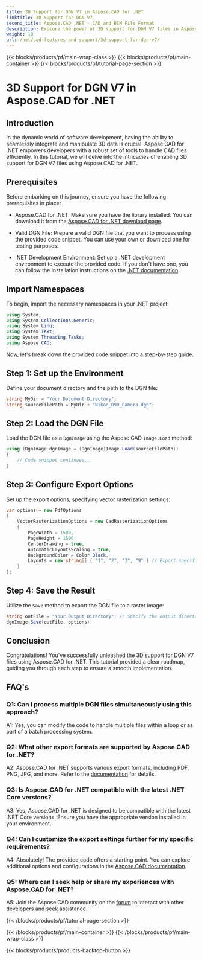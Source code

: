 ```yaml
---
title: 3D Support for DGN V7 in Aspose.CAD for .NET
linktitle: 3D Support for DGN V7
second_title: Aspose.CAD .NET - CAD and BIM File Format
description: Explore the power of 3D support for DGN V7 files in Aspose.CAD for .NET. Follow our step-by-step guide to effortlessly integrate and manipulate CAD files.
weight: 10
url: /net/cad-features-and-support/3d-support-for-dgn-v7/
---
```


{{< blocks/products/pf/main-wrap-class >}}
{{< blocks/products/pf/main-container >}}
{{< blocks/products/pf/tutorial-page-section >}}

# 3D Support for DGN V7 in Aspose.CAD for .NET

## Introduction

In the dynamic world of software development, having the ability to seamlessly integrate and manipulate 3D data is crucial. Aspose.CAD for .NET empowers developers with a robust set of tools to handle CAD files efficiently. In this tutorial, we will delve into the intricacies of enabling 3D support for DGN V7 files using Aspose.CAD for .NET.

## Prerequisites

Before embarking on this journey, ensure you have the following prerequisites in place:

- Aspose.CAD for .NET: Make sure you have the library installed. You can download it from the [Aspose.CAD for .NET download page](https://releases.aspose.com/cad/net/).

- Valid DGN File: Prepare a valid DGN file that you want to process using the provided code snippet. You can use your own or download one for testing purposes.

- .NET Development Environment: Set up a .NET development environment to execute the provided code. If you don't have one, you can follow the installation instructions on the [.NET documentation](https://docs.microsoft.com/en-us/dotnet/core/install/).

## Import Namespaces

To begin, import the necessary namespaces in your .NET project:

```csharp
using System;
using System.Collections.Generic;
using System.Linq;
using System.Text;
using System.Threading.Tasks;
using Aspose.CAD;
```

Now, let's break down the provided code snippet into a step-by-step guide.

## Step 1: Set up the Environment

Define your document directory and the path to the DGN file:

```csharp
string MyDir = "Your Document Directory";
string sourceFilePath = MyDir + "Nikon_D90_Camera.dgn";
```

## Step 2: Load the DGN File

Load the DGN file as a `DgnImage` using the Aspose.CAD `Image.Load` method:

```csharp
using (DgnImage dgnImage = (DgnImage)Image.Load(sourceFilePath))
{
    // Code snippet continues...
}
```

## Step 3: Configure Export Options

Set up the export options, specifying vector rasterization settings:

```csharp
var options = new PdfOptions
{
    VectorRasterizationOptions = new CadRasterizationOptions
    {
        PageWidth = 1500,
        PageHeight = 1500,
        CenterDrawing = true,
        AutomaticLayoutsScaling = true,
        BackgroundColor = Color.Black,
        Layouts = new string[] { "1", "2", "3", "9" } // Export specific views
    }
};
```

## Step 4: Save the Result

Utilize the `Save` method to export the DGN file to a raster image:

```csharp
string outFile = "Your Output Directory"; // Specify the output directory
dgnImage.Save(outFile, options);
```

## Conclusion

Congratulations! You've successfully unleashed the 3D support for DGN V7 files using Aspose.CAD for .NET. This tutorial provided a clear roadmap, guiding you through each step to ensure a smooth implementation.

## FAQ's

### Q1: Can I process multiple DGN files simultaneously using this approach?

A1: Yes, you can modify the code to handle multiple files within a loop or as part of a batch processing system.

### Q2: What other export formats are supported by Aspose.CAD for .NET?

A2: Aspose.CAD for .NET supports various export formats, including PDF, PNG, JPG, and more. Refer to the [documentation](https://reference.aspose.com/cad/net/) for details.

### Q3: Is Aspose.CAD for .NET compatible with the latest .NET Core versions?

A3: Yes, Aspose.CAD for .NET is designed to be compatible with the latest .NET Core versions. Ensure you have the appropriate version installed in your environment.

### Q4: Can I customize the export settings further for my specific requirements?

A4: Absolutely! The provided code offers a starting point. You can explore additional options and configurations in the [Aspose.CAD documentation](https://reference.aspose.com/cad/net/).

### Q5: Where can I seek help or share my experiences with Aspose.CAD for .NET?

A5: Join the Aspose.CAD community on the [forum](https://forum.aspose.com/c/cad/19) to interact with other developers and seek assistance.

{{< /blocks/products/pf/tutorial-page-section >}}

{{< /blocks/products/pf/main-container >}}
{{< /blocks/products/pf/main-wrap-class >}}

{{< blocks/products/products-backtop-button >}}
